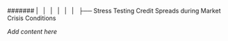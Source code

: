 ####### |   |   |   |   |   |   ├── Stress Testing Credit Spreads during Market Crisis Conditions

*Add content here*